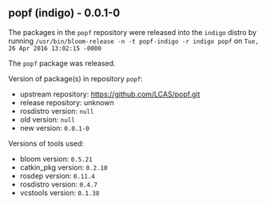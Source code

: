 ## popf (indigo) - 0.0.1-0

The packages in the `popf` repository were released into the `indigo` distro by running `/usr/bin/bloom-release -n -t popf-indigo -r indigo popf` on `Tue, 26 Apr 2016 13:02:15 -0000`

The `popf` package was released.

Version of package(s) in repository `popf`:

- upstream repository: https://github.com/LCAS/popf.git
- release repository: unknown
- rosdistro version: `null`
- old version: `null`
- new version: `0.0.1-0`

Versions of tools used:

- bloom version: `0.5.21`
- catkin_pkg version: `0.2.10`
- rosdep version: `0.11.4`
- rosdistro version: `0.4.7`
- vcstools version: `0.1.38`


